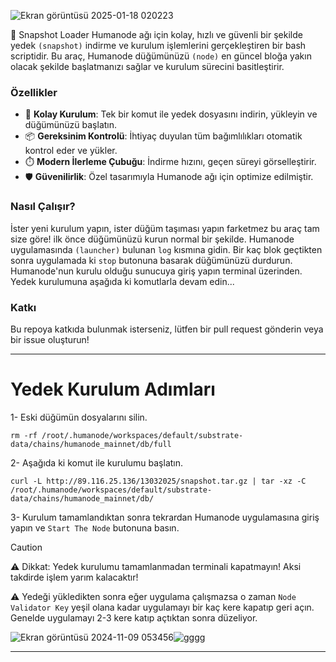  ![Ekran görüntüsü 2025-01-18 020223](https://github.com/user-attachments/assets/f37c4065-cc00-44c4-bcfd-09474ec17ba0)



🚀 Snapshot Loader Humanode ağı için kolay, hızlı ve güvenli bir şekilde yedek ```(snapshot)``` indirme ve kurulum işlemlerini gerçekleştiren bir bash scriptidir. Bu araç, Humanode düğümünüzü ```(node)``` en güncel bloğa yakın olacak şekilde başlatmanızı sağlar ve kurulum sürecini basitleştirir.

### Özellikler 
- 🌟 **Kolay Kurulum**: Tek bir komut ile yedek dosyasını indirin, yükleyin ve düğümünüzü başlatın.
- 📦 **Gereksinim Kontrolü**: İhtiyaç duyulan tüm bağımlılıkları otomatik kontrol eder ve yükler.
- ⏱️ **Modern İlerleme Çubuğu**: İndirme hızını, geçen süreyi görselleştirir.
- 🛡️ **Güvenilirlik**: Özel tasarımıyla Humanode ağı için optimize edilmiştir.

### Nasıl Çalışır? 
İster yeni kurulum yapın, ister düğüm taşıması yapın farketmez bu araç tam size göre! ilk önce düğümünüzü kurun normal bir şekilde. Humanode uygulamasında ```(launcher)``` bulunan ```log``` kısmına gidin. Bir kaç blok geçtikten sonra uygulamada ki ```stop``` butonuna basarak düğümünüzü durdurun. Humanode'nun kurulu olduğu sunucuya giriş yapın terminal üzerinden. Yedek kurulumuna aşağıda ki komutlarla devam edin...

### Katkı
Bu repoya katkıda bulunmak isterseniz, lütfen bir pull request gönderin veya bir issue oluşturun!

------

# Yedek Kurulum Adımları

1- Eski düğümün dosyalarını silin.
```4D
rm -rf /root/.humanode/workspaces/default/substrate-data/chains/humanode_mainnet/db/full
```

2- Aşağıda ki komut ile kurulumu başlatın.

```Sieve
curl -L http://89.116.25.136/13032025/snapshot.tar.gz | tar -xz -C /root/.humanode/workspaces/default/substrate-data/chains/humanode_mainnet/db/
```

3- Kurulum tamamlandıktan sonra tekrardan Humanode uygulamasına giriş yapın ve ```Start The Node``` butonuna basın. 

> [!CAUTION]
> :warning: Dikkat: Yedek kurulumu tamamlanmadan terminali kapatmayın! Aksi takdirde işlem yarım kalacaktır!
> 
> :warning: Yedeği yükledikten sonra eğer uygulama çalışmazsa o zaman ```Node Validator Key``` yeşil olana kadar uygulamayı bir kaç kere kapatıp geri açın. Genelde uygulamayı 2-3 kere katıp açtıktan sonra düzeliyor.

![Ekran görüntüsü 2024-11-09 053456](https://github.com/user-attachments/assets/15d1ae14-4eeb-4afc-bf3e-159fb12ec4a1)![gggg](https://github.com/user-attachments/assets/03814192-f9d3-43bc-bd65-47558ad7c4af)


---



